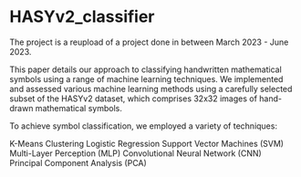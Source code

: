 # HASYv2_classifier
The project is a reupload of a project done in between March 2023 - June 2023.

This paper details our approach to classifying handwritten mathematical symbols using a range of machine learning techniques. We implemented and assessed various machine learning methods using a carefully selected subset of the HASYv2 dataset, which comprises 32x32 images of hand-drawn mathematical symbols.

To achieve symbol classification, we employed a variety of techniques:
  
  K-Means Clustering 
  Logistic Regression
  Support Vector Machines (SVM)
  Multi-Layer Perception (MLP)
  Convolutional Neural Network (CNN)  
  Principal Component Analysis (PCA) 

